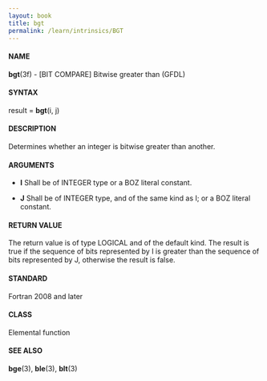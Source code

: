 ```yaml
---
layout: book
title: bgt
permalink: /learn/intrinsics/BGT
---
```

#### NAME

__bgt__(3f) - \[BIT COMPARE\] Bitwise greater than
(GFDL)

#### SYNTAX

result = __bgt__(i, j)

#### DESCRIPTION

Determines whether an integer is bitwise greater than another.

#### ARGUMENTS

  - __I__
    Shall be of INTEGER type or a BOZ literal constant.

  - __J__
    Shall be of INTEGER type, and of the same kind as I; or a BOZ
    literal constant.

#### RETURN VALUE

The return value is of type LOGICAL and of the default kind. The result
is true if the sequence of bits represented by I is greater than the
sequence of bits represented by J, otherwise the result is false.

#### STANDARD

Fortran 2008 and later

#### CLASS

Elemental function

#### SEE ALSO

__bge__(3), __ble__(3), __blt__(3)
